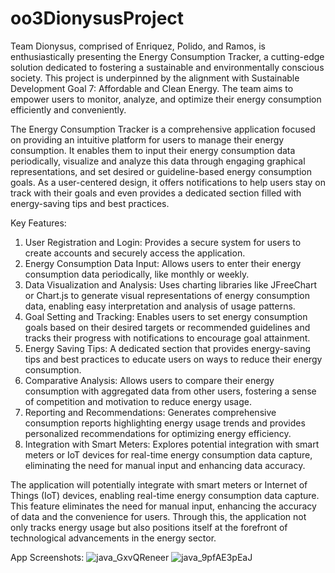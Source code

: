 # oo3DionysusProject

Team Dionysus, comprised of Enriquez, Polido, and Ramos, is enthusiastically presenting the Energy Consumption Tracker, a cutting-edge solution dedicated to fostering a sustainable and environmentally conscious society. This project is underpinned by the alignment with Sustainable Development Goal 7: Affordable and Clean Energy. The team aims to empower users to monitor, analyze, and optimize their energy consumption efficiently and conveniently.

The Energy Consumption Tracker is a comprehensive application focused on providing an intuitive platform for users to manage their energy consumption. It enables them to input their energy consumption data periodically, visualize and analyze this data through engaging graphical representations, and set desired or guideline-based energy consumption goals. As a user-centered design, it offers notifications to help users stay on track with their goals and even provides a dedicated section filled with energy-saving tips and best practices.

Key Features:
1. User Registration and Login: Provides a secure system for users to create accounts and securely access the application.
2. Energy Consumption Data Input: Allows users to enter their energy consumption data periodically, like monthly or weekly.
3. Data Visualization and Analysis: Uses charting libraries like JFreeChart or Chart.js to generate visual representations of energy consumption data, enabling easy interpretation and analysis of usage patterns.
4. Goal Setting and Tracking: Enables users to set energy consumption goals based on their desired targets or recommended guidelines and tracks their progress with notifications to encourage goal attainment.
5. Energy Saving Tips: A dedicated section that provides energy-saving tips and best practices to educate users on ways to reduce their energy consumption.
6. Comparative Analysis: Allows users to compare their energy consumption with aggregated data from other users, fostering a sense of competition and motivation to reduce energy usage.
7. Reporting and Recommendations: Generates comprehensive consumption reports highlighting energy usage trends and provides personalized recommendations for optimizing energy efficiency.
8. Integration with Smart Meters: Explores potential integration with smart meters or IoT devices for real-time energy consumption data capture, eliminating the need for manual input and enhancing data accuracy.

The application will potentially integrate with smart meters or Internet of Things (IoT) devices, enabling real-time energy consumption data capture. This feature eliminates the need for manual input, enhancing the accuracy of data and the convenience for users. Through this, the application not only tracks energy usage but also positions itself at the forefront of technological advancements in the energy sector.

App Screenshots:
![java_GxvQReneer](https://github.com/NandeKunn/oo3DionysusProject/assets/137038584/b3ebd2ce-3f45-4979-8094-80691a49d489)
![java_9pfAE3pEaJ](https://github.com/NandeKunn/oo3DionysusProject/assets/137038584/25bb5107-449f-4adf-b01b-2efcaed9c0fc)


